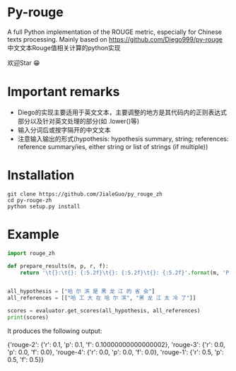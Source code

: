 # Py-rouge
A full Python implementation of the ROUGE metric, especially for Chinese texts processing. Mainly based on https://github.com/Diego999/py-rouge 
中文文本Rouge值相关计算的python实现

欢迎Star :grin:

# Important remarks
- Diego的实现主要适用于英文文本，主要调整的地方是其代码内的正则表达式部分以及针对英文处理的部分(如 .lower()等)
- 输入分词后或按字隔开的中文文本
- 注意输入输出的形式(hypothesis: hypothesis summary, string; references: reference summary/ies, either string or list of strings (if multiple))


# Installation


```shell
git clone https://github.com/JialeGuo/py_rouge_zh
cd py-rouge-zh
python setup.py install
```


# Example 
```python
import rouge_zh

def prepare_results(m, p, r, f):
    return '\t{}:\t{}: {:5.2f}\t{}: {:5.2f}\t{}: {:5.2f}'.format(m, 'P', 100.0 * p, 'R', 100.0 * r, 'F1', 100.0 * f)


all_hypothesis = ["哈 尔 滨 是 黑 龙 江 的 省 会"]
all_references = [["哈 工 大 在 哈 尔 滨", "黑 龙 江 太 冷 了"]]

scores = evaluator.get_scores(all_hypothesis, all_references)
print(scores)

```
It produces the following output:

{'rouge-2': {'r': 0.1, 'p': 0.1, 'f': 0.10000000000000002}, 'rouge-3': {'r': 0.0, 'p': 0.0, 'f': 0.0}, 'rouge-4': {'r': 0.0, 'p': 0.0, 'f': 0.0}, 'rouge-1': {'r': 0.5, 'p': 0.5, 'f': 0.5}}
```    
